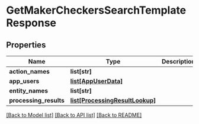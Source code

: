 # GetMakerCheckersSearchTemplateResponse

## Properties
Name | Type | Description | Notes
------------ | ------------- | ------------- | -------------
**action_names** | **list[str]** |  | [optional] 
**app_users** | [**list[AppUserData]**](AppUserData.md) |  | [optional] 
**entity_names** | **list[str]** |  | [optional] 
**processing_results** | [**list[ProcessingResultLookup]**](ProcessingResultLookup.md) |  | [optional] 

[[Back to Model list]](../README.md#documentation-for-models) [[Back to API list]](../README.md#documentation-for-api-endpoints) [[Back to README]](../README.md)

